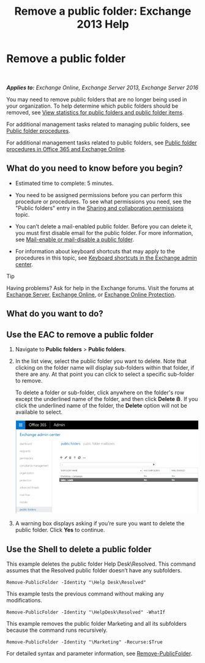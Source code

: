 ﻿---
title: 'Remove a public folder: Exchange 2013 Help'
TOCTitle: Remove a public folder
ms:assetid: 334b831d-e372-4d85-a407-5c8a5d0e78de
ms:mtpsurl: https://technet.microsoft.com/en-us/library/Aa997202(v=EXCHG.150)
ms:contentKeyID: 49289225
ms.date: 12/10/2017
mtps_version: v=EXCHG.150
---

# Remove a public folder

 

_**Applies to:** Exchange Online, Exchange Server 2013, Exchange Server 2016_


You may need to remove public folders that are no longer being used in your organization. To help determine which public folders should be removed, see [View statistics for public folders and public folder items](view-statistics-for-public-folders-and-public-folder-items-exchange-2013-help.md).

For additional management tasks related to managing public folders, see [Public folder procedures](public-folder-procedures-exchange-2013-help.md).

For additional management tasks related to public folders, see [Public folder procedures in Office 365 and Exchange Online](https://technet.microsoft.com/en-us/library/jj966272\(v=exchg.150\)).

## What do you need to know before you begin?

  - Estimated time to complete: 5 minutes.

  - You need to be assigned permissions before you can perform this procedure or procedures. To see what permissions you need, see the "Public folders" entry in the [Sharing and collaboration permissions](sharing-and-collaboration-permissions-exchange-2013-help.md) topic.

  - You can’t delete a mail-enabled public folder. Before you can delete it, you must first disable email for the public folder. For more information, see [Mail-enable or mail-disable a public folder](mail-enable-or-mail-disable-a-public-folder-exchange-2013-help.md).

  - For information about keyboard shortcuts that may apply to the procedures in this topic, see [Keyboard shortcuts in the Exchange admin center](keyboard-shortcuts-in-the-exchange-admin-center-exchange-online-protection-help.md).


> [!TIP]
> Having problems? Ask for help in the Exchange forums. Visit the forums at <A href="https://go.microsoft.com/fwlink/p/?linkid=60612">Exchange Server</A>, <A href="https://go.microsoft.com/fwlink/p/?linkid=267542">Exchange Online</A>, or <A href="https://go.microsoft.com/fwlink/p/?linkid=285351">Exchange Online Protection</A>.



## What do you want to do?

## Use the EAC to remove a public folder

1.  Navigate to **Public folders** \> **Public folders**.

2.  In the list view, select the public folder you want to delete. Note that clicking on the folder name will display sub-folders within that folder, if there are any. At that point you can click to select a specific sub-folder to remove.
    
    To delete a folder or sub-folder, click anywhere on the folder's row except the underlined name of the folder, and then click **Delete** ![Delete icon](images/Dd298078.14f639f6-61e8-4418-bbfb-0db14de9d2f5(EXCHG.150).gif "Delete icon"). If you click the underlined name of the folder, the **Delete** option will not be available to select.
    
    ![Selecting a public folder to remove](images/Aa997202.8666290d-3f19-4c70-afe3-45569762718b(EXCHG.150).png "Selecting a public folder to remove")  

3.  A warning box displays asking if you’re sure you want to delete the public folder. Click **Yes** to continue.

## Use the Shell to delete a public folder

This example deletes the public folder Help Desk\\Resolved. This command assumes that the Resolved public folder doesn’t have any subfolders.

    Remove-PublicFolder -Identity "\Help Desk\Resolved"

This example tests the previous command without making any modifications.

    Remove-PublicFolder -Identity "\HelpDesk\Resolved" -WhatIf

This example removes the public folder Marketing and all its subfolders because the command runs recursively.

    Remove-PublicFolder -Identity "\Marketing" -Recurse:$True

For detailed syntax and parameter information, see [Remove-PublicFolder](https://technet.microsoft.com/en-us/library/bb124894\(v=exchg.150\)).

